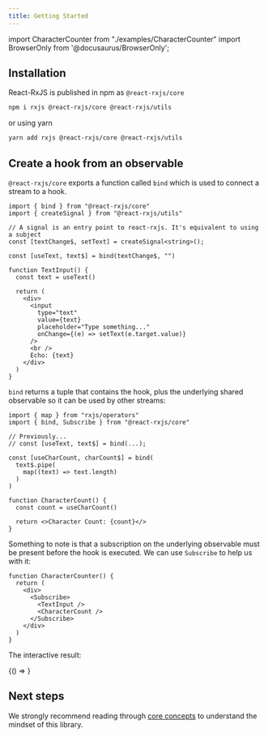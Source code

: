 ```yaml
---
title: Getting Started
---
```


import CharacterCounter from "./examples/CharacterCounter"
import BrowserOnly from '@docusaurus/BrowserOnly';

## Installation

React-RxJS is published in npm as `@react-rxjs/core`

```sh
npm i rxjs @react-rxjs/core @react-rxjs/utils
```

or using yarn

```sh
yarn add rxjs @react-rxjs/core @react-rxjs/utils
```

## Create a hook from an observable

`@react-rxjs/core` exports a function called `bind` which is used to connect a stream to a hook.

```tsx
import { bind } from "@react-rxjs/core"
import { createSignal } from "@react-rxjs/utils"

// A signal is an entry point to react-rxjs. It's equivalent to using a subject
const [textChange$, setText] = createSignal<string>();

const [useText, text$] = bind(textChange$, "")

function TextInput() {
  const text = useText()

  return (
    <div>
      <input
        type="text"
        value={text}
        placeholder="Type something..."
        onChange={(e) => setText(e.target.value)}
      />
      <br />
      Echo: {text}
    </div>
  )
}
```

`bind` returns a tuple that contains the hook, plus the underlying shared observable so it can be used by other streams:

```tsx
import { map } from "rxjs/operators"
import { bind, Subscribe } from "@react-rxjs/core"

// Previously...
// const [useText, text$] = bind(...);

const [useCharCount, charCount$] = bind(
  text$.pipe(
    map((text) => text.length)
  )
)

function CharacterCount() {
  const count = useCharCount()

  return <>Character Count: {count}</>
}
```

Something to note is that a subscription on the underlying observable must be present before the hook is executed. We can use `Subscribe` to help us with it:

```tsx
function CharacterCounter() {
  return (
    <div>
      <Subscribe>
        <TextInput />
        <CharacterCount />
      </Subscribe>
    </div>
  )
}
```

The interactive result:

<BrowserOnly>
  {() => <CharacterCounter />}
</BrowserOnly>

## Next steps

We strongly recommend reading through [core concepts](core-concepts.md) to
understand the mindset of this library.
